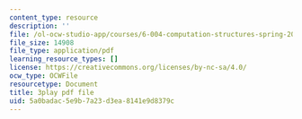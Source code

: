 ```yaml
---
content_type: resource
description: ''
file: /ol-ocw-studio-app/courses/6-004-computation-structures-spring-2017/5a0badac5e9b7a23d3ea8141e9d8379c_tjIFsdM-hBA.pdf
file_size: 14908
file_type: application/pdf
learning_resource_types: []
license: https://creativecommons.org/licenses/by-nc-sa/4.0/
ocw_type: OCWFile
resourcetype: Document
title: 3play pdf file
uid: 5a0badac-5e9b-7a23-d3ea-8141e9d8379c
---
```

